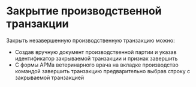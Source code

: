 # Закрытие производственной транзакции

Закрыть незавершенную производственную транзакцию можно:

- Создав вручную документ производственной партии и указав идентификатор закрываемой транзакции и признак завершить
- С формы АРМа ветеринарного врача на вкладке производство командой завершить транзакцию предварительно выбрав строку с закрываемой транзакцией
